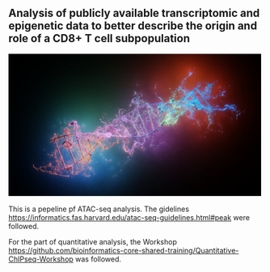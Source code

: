 ## Analysis of publicly available transcriptomic and epigenetic data to better describe the origin and role of a CD8+ T cell subpopulation

<img src="projet_ATAC_Genrich.jpg" alt="isolated" width="500"/>

This is a pepeline pf ATAC-seq analysis. The gidelines https://informatics.fas.harvard.edu/atac-seq-guidelines.html#peak were followed.

For the part of quantitative analysis, the Workshop https://github.com/bioinformatics-core-shared-training/Quantitative-ChIPseq-Workshop was followed.


